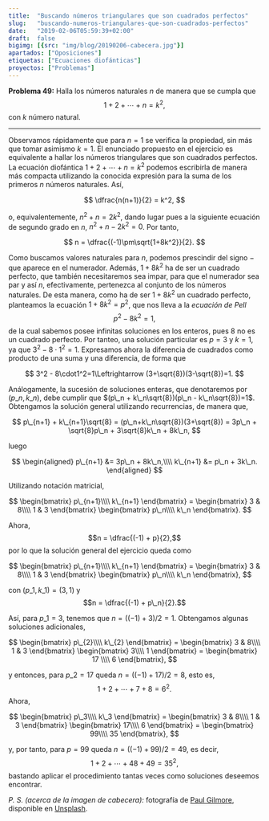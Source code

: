 ```yaml
---
title:  "Buscando números triangulares que son cuadrados perfectos"
slug:   "buscando-numeros-triangulares-que-son-cuadrados-perfectos"
date:   "2019-02-06T05:59:39+02:00"
draft:  false
bigimg: [{src: "img/blog/20190206-cabecera.jpg"}]
apartados: ["Oposiciones"]
etiquetas: ["Ecuaciones diofánticas"]
proyectos: ["Problemas"]
---
```


**Problema 49:** Halla los números naturales $n$ de manera que se cumpla que $$1+2+\cdots+n = k^2,$$ con $k$ número natural.

<!--more-->

***

Observamos rápidamente que para $n = 1$ se verifica la propiedad, sin más que tomar asimismo $k = 1$. El enunciado propuesto en el ejercicio es equivalente a hallar los números triangulares que son cuadrados perfectos. La ecuación diofántica $1+2+\cdots+n = k^2$ podemos escribirla de manera más compacta utilizando la conocida expresión para la suma de los primeros $n$ números naturales. Así,

$$
\dfrac{n(n+1)}{2} = k^2,
$$

o, equivalentemente, $n^2+n=2k^2$, dando lugar pues a la siguiente ecuación de segundo grado en $n$, $n^2+n-2k^2=0$. Por tanto,

$$
n = \dfrac{(-1)\pm\sqrt{1+8k^2}}{2}.
$$

Como buscamos valores naturales para $n$, podemos prescindir del signo $-$ que aparece en el numerador. Además, $1+8k^2$ ha de ser un cuadrado perfecto, que también necesitaremos sea impar, para que el numerador sea par y así $n$, efectivamente, pertenezca al conjunto de los números naturales. De esta manera, como ha de ser $1+8k^2$ un cuadrado perfecto, planteamos la ecuación $1+8k^2 = p^2$, que nos lleva a la *ecuación de Pell* $$p^2-8k^2=1,$$ de la cual sabemos posee infinitas soluciones en los enteros, pues $8$ no es un cuadrado perfecto. Por tanteo, una solución particular es $p=3$ y $k=1$, ya que $3^2 - 8\cdot1^2=1$. Expresamos ahora la diferencia de cuadrados como producto de una suma y una diferencia, de forma que

$$
3^2 - 8\cdot1^2=1\Leftrightarrow (3+\sqrt{8})(3-\sqrt{8})=1.
$$

Análogamente, la sucesión de soluciones enteras, que denotaremos por $(p\_n,k\_n)$, debe cumplir que $(p\_n + k\_n\sqrt{8})(p\_n - k\_n\sqrt{8})=1$. Obtengamos la solución general utilizando recurrencias, de manera que,

$$
p\_{n+1} + k\_{n+1}\sqrt{8} = (p\_n+k\_n\sqrt{8})(3+\sqrt{8}) = 3p\_n + \sqrt{8}p\_n + 3\sqrt{8}k\_n + 8k\_n,
$$

luego

$$
\begin{aligned}
p\_{n+1} &= 3p\_n + 8k\_n,\\\\ k\_{n+1} &=  p\_n + 3k\_n.
\end{aligned}
$$

Utilizando notación matricial,

$$
\begin{bmatrix}
p\_{n+1}\\\\ k\_{n+1}
\end{bmatrix}
= \begin{bmatrix}
3 & 8\\\\ 1 & 3
\end{bmatrix}
\begin{bmatrix}
p\_n\\\\ k\_n
\end{bmatrix}.
$$

Ahora, $$n = \dfrac{(-1) + p}{2},$$ por lo que la solución general del ejercicio queda como

$$
\begin{bmatrix}
p\_{n+1}\\\\ k\_{n+1}
\end{bmatrix}
= \begin{bmatrix}
3 & 8\\\\ 1 & 3
\end{bmatrix}
\begin{bmatrix}
p\_n\\\\ k\_n
\end{bmatrix},
$$

con $(p\_1,k\_1) = (3,1)$ y $$n = \dfrac{(-1) + p\_n}{2}.$$

Así, para $p\_1 = 3$, tenemos que $n = ((-1)+3)/2 = 1$. Obtengamos algunas soluciones adicionales,

$$
\begin{bmatrix}
p\_{2}\\\\ k\_{2}
\end{bmatrix}
= \begin{bmatrix}
3 & 8\\\\ 1 & 3
\end{bmatrix}
\begin{bmatrix}
3\\\\ 1
\end{bmatrix}
= \begin{bmatrix}
17 \\\\ 6
\end{bmatrix},
$$

y entonces, para $p\_2=17$ queda $n = ((-1) + 17)/2 = 8$, esto es, $$1+2+\cdots+7+8 = 6^2.$$ Ahora,

$$
\begin{bmatrix}
p\_3\\\\ k\_3
\end{bmatrix}
= \begin{bmatrix}
3 & 8\\\\ 1 & 3
\end{bmatrix}
\begin{bmatrix}
17\\\\ 6
\end{bmatrix}
= \begin{bmatrix}
99\\\\ 35
\end{bmatrix},
$$

y, por tanto, para $p=99$ queda $n = ((-1) + 99)/2 = 49$, es decir, $$1+2+\cdots+48+49 = 35^2,$$ bastando aplicar el procedimiento tantas veces como soluciones deseemos encontrar.

*P. S. (acerca de la imagen de cabecera):* fotografía de [Paul Gilmore](https://unsplash.com/@paulgilmore_), disponible en [Unsplash](https://unsplash.com/photos/2zdgEd5eV_k).